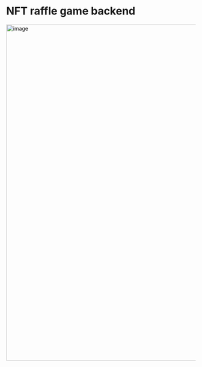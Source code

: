 # NFT raffle game backend

<img width="1912" height="894" alt="image" src="https://github.com/user-attachments/assets/84296988-f2da-498e-ba2c-22d6e7ed7ce8" />
